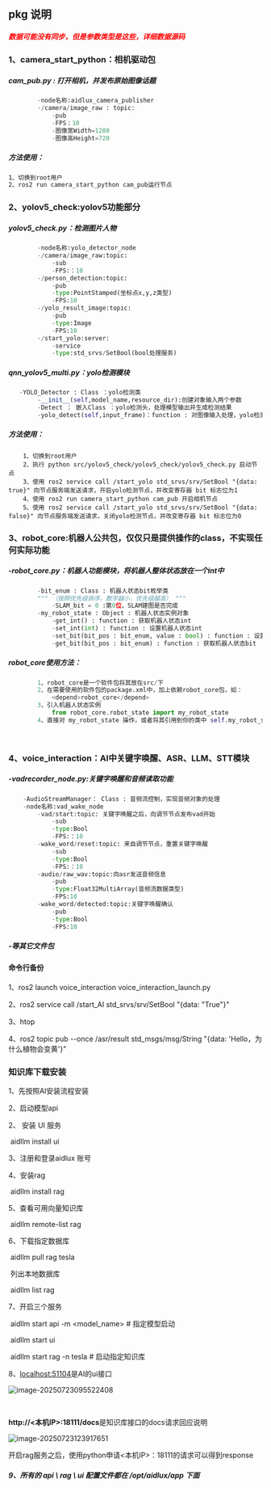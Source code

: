 ## pkg 说明

##### <span style="color:red">数据可能没有同步，但是参数类型是这些，详细数据源码</span>

### 1、camera_start_python：相机驱动包

##### 	cam_pub.py : 打开相机，并发布原始图像话题 

```python
        -node名称:aidlux_camera_publisher
        -/camera/image_raw : topic:
            -pub
            -FPS：10
            -图像宽Width=1280
            -图像高Height=720
```

##### 方法使用：

```sh
1、切换到root用户
2、ros2 run camera_start_python cam_pub运行节点
```

### 2、yolov5_check:yolov5功能部分

##### 	yolov5_check.py：检测图片人物

```python
        -node名称:yolo_detector_node 
        -/camera/image_raw:topic:  
            -sub
            -FPS:：10
        -/person_detection:topic:
            -pub
            -type:PointStamped(坐标点x,y,z类型)
            -FPS:10
        -/yolo_result_image:topic:
            -pub
            -type:Image
            -FPS:10
        -/start_yolo:server:
            -service
            -type:std_srvs/SetBool(bool处理服务)
```

##### 	qnn_yolov5_multi.py：yolo检测模块

```python
   -YOLO_Detector : Class ：yolo检测类
   		-__init__(self,model_name,resource_dir):创建对象输入两个参数
     	-Detect ： 嵌入Class ：yolo检测头，处理模型输出并生成检测结果
  		-yolo_detect(self,input_frame)：function : 对图像输入处理，yolo检测，输出目标框box
```

##### 方法使用：

        1、切换到root用户
        2、执行 python src/yolov5_check/yolov5_check/yolov5_check.py 启动节点
    	3、使用 ros2 service call /start_yolo std_srvs/srv/SetBool "{data: true}" 向节点服务端发送请求，开启yolo检测节点，并改变寄存器 bit 标志位为1
    	4、使用 ros2 run camera_start_python cam_pub 开启相机节点
    	5、使用 ros2 service call /start_yolo std_srvs/srv/SetBool "{data: false}" 向节点服务端发送请求，关闭yolo检测节点，并改变寄存器 bit 标志位为0

### 3、robot_core:机器人公共包，仅仅只是提供操作的class，不实现任何实际功能

#####     -robot_core.py：机器人功能模块，将机器人整体状态放在一个int中

```python
        -bit_enum : Class : 机器人状态bit枚举类
    	"""	（按照优先级排序，数字越小，优先级越高） """
            -SLAM_bit = 0 :第0位，SLAM建图是否完成
        -my_robot_state : Object : 机器人状态实例对象
            -get_int() : function : 获取机器人状态int
            -set_int(int) : function : 设置机器人状态int
            -set_bit(bit_pos : bit_enum, value : bool) : function : 设置机器人状态bit
            -get_bit(bit_pos : bit_enum) : function : 获取机器人状态bit
```

#####     robot_core使用方法：

```python
        1、robot_core是一个软件包将其放在src/下
        2、在需要使用的软件包的package.xml中，加上依赖robot_core包，如：
            <depend>robot_core</depend>
        3、引入机器人状态实例
            from robot_core.robot_state import my_robot_state    
        4、直接对 my_robot_state 操作，或者将其引用到你的类中 self.my_robot_state = my_robot_state
```

​      

### 4、voice_interaction：AI中关键字唤醒、ASR、LLM、STT模块

##### -vadrecorder_node.py:关键字唤醒和音频读取功能

```python
	-AudioStreamManager： Class : 音频流控制，实现音频对象的处理
    -node名称:vad_wake_node 
        -vad/start:topic: 关键字唤醒之后，向调节节点发布vad开始 
            -sub
            -type:Bool
            -FPS:：10
        -wake_word/reset:topic: 来自调节节点，重置关键字唤醒
            -sub
            -type:Bool
            -FPS:：10
        -audio/raw_wav:topic:向asr发送音频信息
            -pub
            -type:Float32MultiArray(音频流数据类型)
            -FPS:10
        -wake_word/detected:topic:关键字唤醒确认
            -pub
            -type:Bool
            -FPS:10
```

##### -等其它文件包





#### 命令行备份

1、ros2 launch voice_interaction voice_interaction_launch.py 

2、ros2 service call /start_AI std_srvs/srv/SetBool "{data: "True"}"

3、htop

4、ros2 topic pub --once /asr/result std_msgs/msg/String "{data: 'Hello，为什么植物会变黄'}"



### 知识库下载安装

1、先按照AI安装流程安装

2、启动模型api

2、 安装 UI 服务

​	aidllm install ui

3、注册和登录aidlux 账号

4、安装rag

​	aidllm install rag

5、查看可⽤向量知识库

​	aidllm remote-list rag

6、下载指定数据库

​	aidllm pull rag tesla

​	列出本地数据库

​	aidllm list rag

7、开启三个服务

​	aidllm start api -m <model_name> # 指定模型启动

​	aidllm start ui

​	aidllm start rag -n tesla # 启动指定知识库

8、[localhost:51104](http://192.168.110.61:51104/)是AI的ui接口

![image-20250723095522408](C:\Users\86152\AppData\Roaming\Typora\typora-user-images\image-20250723095522408.png)

​	

**http://<**本机**IP>:18111/docs**是知识库接口的docs请求回应说明

![image-20250723123917651](C:\Users\86152\AppData\Roaming\Typora\typora-user-images\image-20250723123917651.png)

​	开启rag服务之后，使用python申请<本机IP>：18111的请求可以得到response

##### 9、所有的 api \ rag \ ui 配置文件都在 /opt/aidlux/app 下面


